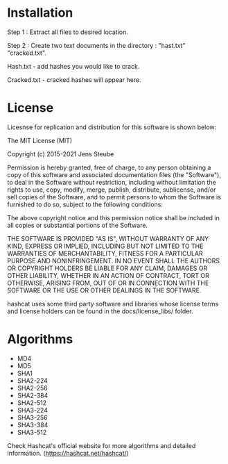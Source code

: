 # Installation

Step 1 : Extract all files to desired location. 

Step 2 : Create two text documents in the directory : "hast.txt" "cracked.txt". 

Hash.txt - add hashes you would like to crack. 

Cracked.txt - cracked hashes will appear here. 

# License

Licesnse for replication and distribution for this software is shown below:

  The MIT License (MIT)

  Copyright (c) 2015-2021 Jens Steube

  Permission is hereby granted, free of charge, to any person obtaining a copy
  of this software and associated documentation files (the "Software"), to deal
  in the Software without restriction, including without limitation the rights
  to use, copy, modify, merge, publish, distribute, sublicense, and/or sell
  copies of the Software, and to permit persons to whom the Software is
  furnished to do so, subject to the following conditions:

  The above copyright notice and this permission notice shall be included in all
  copies or substantial portions of the Software.

  THE SOFTWARE IS PROVIDED "AS IS", WITHOUT WARRANTY OF ANY KIND, EXPRESS OR
  IMPLIED, INCLUDING BUT NOT LIMITED TO THE WARRANTIES OF MERCHANTABILITY,
  FITNESS FOR A PARTICULAR PURPOSE AND NONINFRINGEMENT. IN NO EVENT SHALL THE
  AUTHORS OR COPYRIGHT HOLDERS BE LIABLE FOR ANY CLAIM, DAMAGES OR OTHER
  LIABILITY, WHETHER IN AN ACTION OF CONTRACT, TORT OR OTHERWISE, ARISING FROM,
  OUT OF OR IN CONNECTION WITH THE SOFTWARE OR THE USE OR OTHER DEALINGS IN THE
  SOFTWARE.


  hashcat uses some third party software and libraries whose license terms and
  license holders can be found in the docs/license_libs/ folder.
  
  # Algorithms 
  
- MD4
- MD5
- SHA1
- SHA2-224
- SHA2-256
- SHA2-384
- SHA2-512
- SHA3-224
- SHA3-256
- SHA3-384
- SHA3-512

Check Hashcat's official website for more algorithms and detailed information. (https://hashcat.net/hashcat/)
